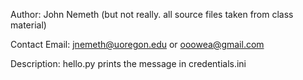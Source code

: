 
Author: John Nemeth (but not really. all source files taken from class material)

Contact Email: jnemeth@uoregon.edu or ooowea@gmail.com

Description: hello.py prints the message in credentials.ini
